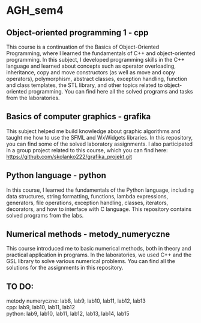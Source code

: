 # AGH_sem4

## Object-oriented programming 1 - cpp

This course is a continuation of the Basics of Object-Oriented Programming, where I learned the fundamentals of C++ and object-oriented programming. In this subject, I developed programming skills in the C++ language and learned about concepts such as operator overloading, inheritance, copy and move constructors (as well as move and copy operators), polymorphism, abstract classes, exception handling, function and class templates, the STL library, and other topics related to object-oriented programming. You can find here all the solved programs and tasks from the laboratories.

## Basics of computer graphics - grafika

This subject helped me build knowledge about graphic algorithms and taught me how to use the SFML and WxWidgets libraries. In this repository, you can find some of the solved laboratory assignments. I also participated in a group project related to this course, which you can find here: https://github.com/skolanko222/grafika_projekt.git

## Python language - python

In this course, I learned the fundamentals of the Python language, including data structures, string formatting, functions, lambda expressions, generators, file operations, exception handling, classes, iterators, decorators, and how to interface with C language. This repository contains solved programs from the labs.

## Numerical methods - metody_numeryczne

This course introduced me to basic numerical methods, both in theory and practical application in programs. In the laboratories, we used C++ and the GSL library to solve various numerical problems. You can find all the solutions for the assignments in this repository.

## TO DO:
metody numeryczne: lab8, lab9, lab10, lab11, lab12, lab13 <br />
cpp: lab9, lab10, lab11, lab12 <br /> 
python: lab9, lab10, lab11, lab12, lab13, lab14, lab15 <br />
